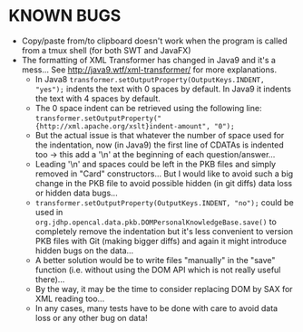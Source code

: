 # KNOWN BUGS

- Copy/paste from/to clipboard doesn't work when the program is called from a tmux shell (for both SWT and JavaFX)
- The formatting of XML Transformer has changed in Java9 and it's a mess... See http://java9.wtf/xml-transformer/ for more explanations.
  - In Java8 `transformer.setOutputProperty(OutputKeys.INDENT, "yes");` indents
    the text with 0 spaces by default. In Java9 it indents the text with 4
    spaces by default.
  - The 0 space indent can be retrieved using the following line:
    `transformer.setOutputProperty("{http://xml.apache.org/xslt}indent-amount", "0");`
  - But the actual issue is that whatever the number of space used for the
    indentation, now (in Java9) the first line of CDATAs is indented too ->
    this add a '\n' at the beginning of each question/answer...
  - Leading '\n' and spaces could be left in the PKB files and simply removed
    in "Card" constructors... But I would like to avoid such a big change in
    the PKB file to avoid possible hidden (in git diffs) data loss or hidden
    data bugs...
  - `transformer.setOutputProperty(OutputKeys.INDENT, "no");` could be used in
    `org.jdhp.opencal.data.pkb.DOMPersonalKnowledgeBase.save()` to completely
    remove the indentation but it's less convenient to version PKB files with
    Git (making bigger diffs) and again it might introduce hidden bugs on the
    data...
  - A better solution would be to write files "manually" in the "save" function
    (i.e. without using the DOM API which is not really useful there)...
  - By the way, it may be the time to consider replacing DOM by SAX for XML
    reading too...
  - In any cases, many tests have to be done with care to avoid data loss or
    any other bug on data!
